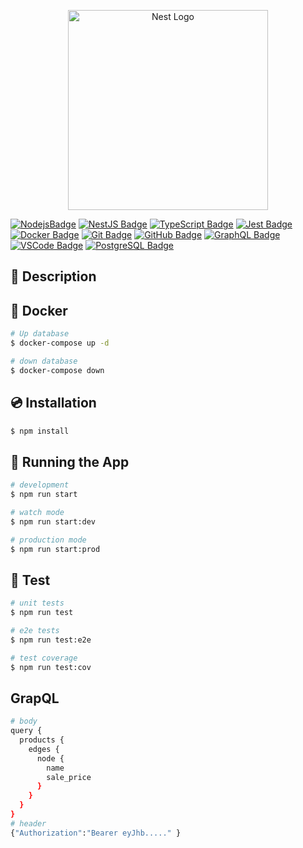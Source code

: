 <p align="center">
  <a href="http://nestjs.com/" target="blank"><img src="https://nestjs.com/img/logo_text.svg" width="320" alt="Nest Logo" /></a>
</p>

[![NodejsBadge](https://img.shields.io/badge/-Nodejs-339933?style=flat-square&logo=Node.js&logoColor=white)](#)
[![NestJS Badge](https://img.shields.io/badge/-NestJS-E0234E?style=flat-square&logo=nestjs&logoColor=white)](#)
[![TypeScript Badge](https://img.shields.io/badge/-TypeScript-007ACC?style=flat-square&logo=typescript&logoColor=white)](#)
[![Jest Badge](https://img.shields.io/badge/-Jest-C21325?style=flat-square&logo=jest&logoColor=white)](#)
[![Docker Badge](https://img.shields.io/badge/-Docker-2496ED?style=flat-square&logo=docker&logoColor=white)](#)
[![Git Badge](https://img.shields.io/badge/-Git-black?style=flat-square&logo=git)](#)
[![GitHub Badge](https://img.shields.io/badge/-GitHub-181717?style=flat-square&logo=github)](#)
[![GraphQL Badge](https://img.shields.io/badge/-GraphQL-E10098?style=flat-square&logo=GraphQL&logoColor=white)](#)
[![VSCode Badge](https://img.shields.io/badge/-VSCode-007ACC?style=flat-square&logo=visual-studio-code&logoColor=white)](#)
[![PostgreSQL Badge](https://img.shields.io/badge/-PostgreSQL-336791?style=flat-square&logo=postgresql&logoColor=white)](#)

## :open_book: Description

## :whale: Docker

```bash
# Up database
$ docker-compose up -d

# down database
$ docker-compose down
```

## :cd: Installation

```bash
$ npm install
```

## :checkered_flag: Running the App

```bash
# development
$ npm run start

# watch mode
$ npm run start:dev

# production mode
$ npm run start:prod
```

## :mag_right: Test

```bash
# unit tests
$ npm run test

# e2e tests
$ npm run test:e2e

# test coverage
$ npm run test:cov
```

## GrapQL

```bash
# body
query {
  products {
    edges {
      node {
        name
        sale_price
      }
    }
  }
}
# header
{"Authorization":"Bearer eyJhb....." }
```
